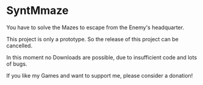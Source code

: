 # SyntMmaze
You have to solve the Mazes to escape from the Enemy's headquarter.

This project is only a prototype. So the release of this project can be cancelled.

In this moment no Downloads are possible, due to insufficient code and lots of bugs.

If you like my Games and want to support me, please consider a donation!​
